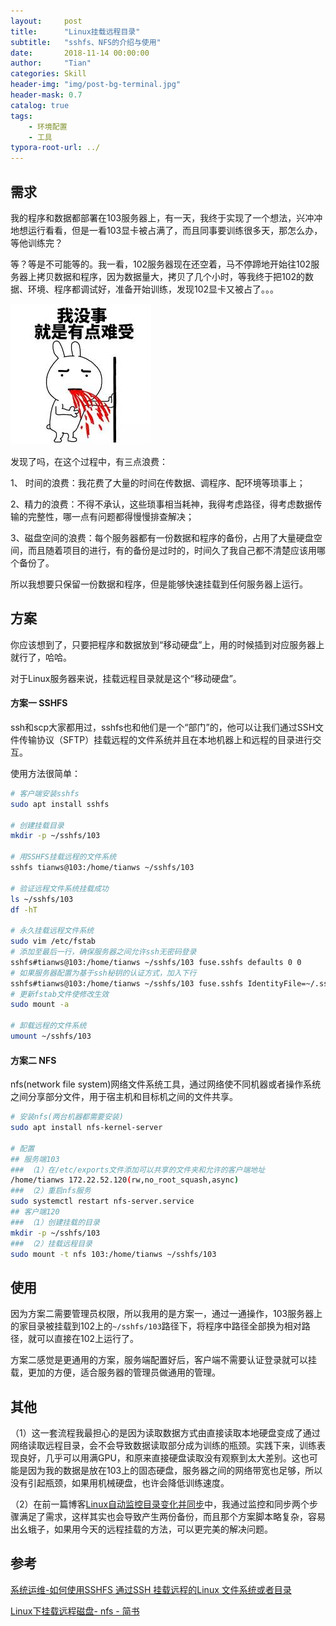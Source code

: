 ```yaml
---
layout:     post
title:      "Linux挂载远程目录"
subtitle:   "sshfs、NFS的介绍与使用"
date:       2018-11-14 00:00:00
author:     "Tian"
categories: Skill
header-img: "img/post-bg-terminal.jpg"
header-mask: 0.7
catalog: true
tags:
    - 环境配置
    - 工具
typora-root-url: ../
---
```


## 需求

我的程序和数据都部署在103服务器上，有一天，我终于实现了一个想法，兴冲冲地想运行看看，但是一看103显卡被占满了，而且同事要训练很多天，那怎么办，等他训练完？

等？等是不可能等的。我一看，102服务器现在还空着，马不停蹄地开始往102服务器上拷贝数据和程序，因为数据量大，拷贝了几个小时，等我终于把102的数据、环境、程序都调试好，准备开始训练，发现102显卡又被占了。。。



![images](/img/in-post/2018-11-14-remote-filesystem/images.jpeg)

发现了吗，在这个过程中，有三点浪费：

1、 时间的浪费：我花费了大量的时间在传数据、调程序、配环境等琐事上；

2、精力的浪费：不得不承认，这些琐事相当耗神，我得考虑路径，得考虑数据传输的完整性，哪一点有问题都得慢慢排查解决；

3、磁盘空间的浪费：每个服务器都有一份数据和程序的备份，占用了大量硬盘空间，而且随着项目的进行，有的备份是过时的，时间久了我自己都不清楚应该用哪个备份了。

所以我想要只保留一份数据和程序，但是能够快速挂载到任何服务器上运行。

## 方案

你应该想到了，只要把程序和数据放到“移动硬盘”上，用的时候插到对应服务器上就行了，哈哈。

对于Linux服务器来说，挂载远程目录就是这个“移动硬盘”。

#### 方案一 SSHFS

ssh和scp大家都用过，sshfs也和他们是一个“部门”的，他可以让我们通过SSH文件传输协议（SFTP）挂载远程的文件系统并且在本地机器上和远程的目录进行交互。

使用方法很简单：

```bash
# 客户端安装sshfs
sudo apt install sshfs 

# 创建挂载目录
mkdir -p ~/sshfs/103 

# 用SSHFS挂载远程的文件系统
sshfs tianws@103:/home/tianws ~/sshfs/103 

# 验证远程文件系统挂载成功
ls ~/sshfs/103
df -hT

# 永久挂载远程文件系统
sudo vim /etc/fstab
# 添加至最后一行，确保服务器之间允许ssh无密码登录
sshfs#tianws@103:/home/tianws ~/sshfs/103 fuse.sshfs defaults 0 0 
# 如果服务器配置为基于ssh秘钥的认证方式，加入下行
sshfs#tianws@103:/home/tianws ~/sshfs/103 fuse.sshfs IdentityFile=~/.ssh/id_rsa defaults 0 0
# 更新fstab文件使修改生效
sudo mount -a

# 卸载远程的文件系统
umount ~/sshfs/103
```

#### 方案二 NFS

nfs(network file system)网络文件系统工具，通过网络使不同机器或者操作系统之间分享部分文件，用于宿主机和目标机之间的文件共享。

```bash
# 安装nfs(两台机器都需要安装)
sudo apt install nfs-kernel-server

# 配置
## 服务端103
### （1）在/etc/exports文件添加可以共享的文件夹和允许的客户端地址
/home/tianws 172.22.52.120(rw,no_root_squash,async)
### （2）重启nfs服务
sudo systemctl restart nfs-server.service
## 客户端120
### （1）创建挂载的目录
mkdir -p ~/sshfs/103
### （2）挂载远程目录
sudo mount -t nfs 103:/home/tianws ~/sshfs/103
```

## 使用

因为方案二需要管理员权限，所以我用的是方案一，通过一通操作，103服务器上的家目录被挂载到102上的`~/sshfs/103`路径下，将程序中路径全部换为相对路径，就可以直接在102上运行了。

方案二感觉是更通用的方案，服务端配置好后，客户端不需要认证登录就可以挂载，更加的方便，适合服务器的管理员做通用的管理。

## 其他

（1）这一套流程我最担心的是因为读取数据方式由直接读取本地硬盘变成了通过网络读取远程目录，会不会导致数据读取部分成为训练的瓶颈。实践下来，训练表现良好，几乎可以用满GPU，和原来直接硬盘读取没有观察到太大差别。这也可能是因为我的数据是放在103上的固态硬盘，服务器之间的网络带宽也足够，所以没有引起瓶颈，如果用机械硬盘，也许会降低训练速度。

（2）在前一篇博客[Linux自动监控目录变化并同步](https://tianws.github.io/skill/2018/10/27/auto-synchronization/)中，我通过监控和同步两个步骤满足了需求，这样其实也会导致产生两份备份，而且那个方案脚本略复杂，容易出幺蛾子，如果用今天的远程挂载的方法，可以更完美的解决问题。

## 参考

[系统运维-如何使用SSHFS 通过SSH 挂载远程的Linux 文件系统或者目录](https://linux.cn/article-7855-1.html)

[Linux下挂载远程磁盘- nfs - 简书](https://www.jianshu.com/p/cc2893b2a8b8)

